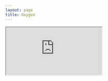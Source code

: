 ```yaml
---
layout: page
title: Oxygen
---
```

<div id="iframe">
<iframe src="https://docs.google.com/document/d/11JHfdOPRbagNxsg7Eb82j1vxjPxcLZcpeGFzXfyNIb4/edit?usp=sharing"></iframe>
</div>
